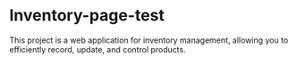 # Inventory-page-test
This project is a web application for inventory management, allowing you to efficiently record, update, and control products.
